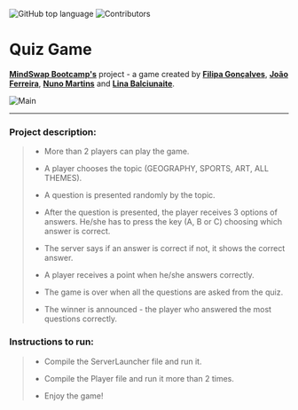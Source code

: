 ![GitHub top language](https://img.shields.io/github/languages/top/fjohnnyg/Quizz?color=green) ![Contributors](https://img.shields.io/github/contributors/fjohnnyg/Quizz?color=blue)

# Quiz Game

**[MindSwap Bootcamp's](https://mindswap.academy/)** project - a  game created by **[Filipa Gonçalves](https://github.com/filipagoncalves)**, **[João Ferreira](https://github.com/fjohnnyg)**,
**[Nuno Martins](https://github.com/nunomartins78)** and **[Lina Balciunaite](https://github.com/LittleBlueDot)**.

![Main](https://media.giphy.com/media/LOznMvZUKneOhiIscg/giphy.gif)
***

### Project description:


>- More than 2 players can play the game.
>
> 
>- A player chooses the topic (GEOGRAPHY, SPORTS, ART, ALL THEMES).
>
> 
>- A question is presented randomly by the topic. 
>
>
>- After the question is presented, the player receives 3 options of answers. He/she has to press the key (A, B or C) choosing which answer is correct.
>
> 
>- The server says if an answer is correct if not, it shows the correct answer. 
>
>
>- A player receives a point when he/she answers correctly.
>
> 
>- The game is over when all the questions are asked from the quiz.
>
>
>- The winner is announced - the player who answered the most questions correctly.


### Instructions to run:


>- Compile the ServerLauncher file and run it.
>
> 
>- Compile the Player file and run it more than 2 times.
>
>
>- Enjoy the game!
